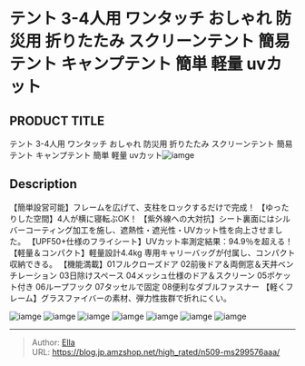 # テント 3-4人用 ワンタッチ おしゃれ 防災用 折りたたみ スクリーンテント 簡易テント キャンプテント 簡単 軽量 uvカット


## PRODUCT TITLE 

テント 3-4人用 ワンタッチ おしゃれ 防災用 折りたたみ スクリーンテント 簡易テント キャンプテント 簡単 軽量 uvカット![iamge](https://b2bfiles1.gigab2b.cn/image/wkseller/305/20230228_5eb0d338e343daa65e00b4897598c8e3.jpg)

## Description

【簡単設営可能】フレームを広げて、支柱をロックするだけで完成！
【ゆったりした空間】4人が横に寝転ぶOK！
【紫外線への大対抗】シート裏面にはシルバーコーティング加工を施し、遮熱性・遮光性・UVカット性を向上させました。
【UPF50&#43;仕様のフライシート】UVカット率測定結果：94.9％を超える！
【軽量＆コンパクト】軽量設計4.4kg 専用キャリーバッグが付属し、コンパクト収納できる。
【機能満載】01フルクローズドア 02前後ドア＆両側窓＆天井ベンチレーション 03日除けスペース 04メッシュ仕様のドア＆スクリーン 05ポケット付き 06ループフック 07タッセルで固定 08便利なダブルファスナー
【軽くフレーム】グラスファイバーの素材、弾力性抜群で折れにくい。



![iamge](https://b2bfiles1.gigab2b.cn/image/wkseller/305/20230317_ca04059a6c74fc0e76595f2eaadaba60.jpg)
![iamge](https://b2bfiles1.gigab2b.cn/image/wkseller/305/20230228_8a4c92cb35302bc414b9d20c2e2029c6.jpg)
![iamge](https://b2bfiles1.gigab2b.cn/image/wkseller/305/20230228_91fbb22f38287a7004f504763b7c22f9.jpg)
![iamge](https://b2bfiles1.gigab2b.cn/image/wkseller/305/20230228_d8433d686d730549216ec095dbf554f8.jpg)
![iamge](https://b2bfiles1.gigab2b.cn/image/wkseller/305/20230228_f5592705cb7a558ca60a0b4c681faf82.jpg)
![iamge](https://b2bfiles1.gigab2b.cn/image/wkseller/305/20230228_89fa4dd996c6b013cb5f9555a455d95b.jpg)
![iamge](https://b2bfiles1.gigab2b.cn/image/wkseller/305/20230228_57ea8dd18689b5290c2ce94a50f8b8c7.jpg)


---

> Author: [Ella](https://blog.jp.amzshop.net/)  
> URL: https://blog.jp.amzshop.net/high_rated/n509-ms299576aaa/  

